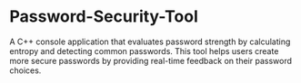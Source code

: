 # Password-Security-Tool
A C++ console application that evaluates password strength by calculating entropy and detecting common passwords. This tool helps users create more secure passwords by providing real-time feedback on their password choices.
